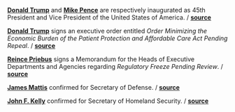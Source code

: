 **[Donald Trump](https://en.wikipedia.org/wiki/Donald_Trump "Wiki Donald Trump")** and
**[Mike Pence](https://en.wikipedia.org/wiki/Mike_Pence "Mike Pence")** are
respectively inaugurated as 45th President and Vice President of the United
States of America.
/ **[source](https://www.usa.gov/inauguration-2017)**

**[Donald Trump](https://en.wikipedia.org/wiki/Donald_Trump "Wiki Donald
Trump")** signs an executive order entitled _Order Minimizing the Economic
Burden of the Patient Protection and Affordable Care Act Pending Repeal_.
/ **[source](https://www.whitehouse.gov/the-press-office/2017/01/2/executive-order-minimizing-economic-burden-patient-protection-and)**

**[Reince Priebus](https://en.wikipedia.org/wiki/Reince_Priebus "Wiki Reince
Priebus")** signs a Memorandum for the Heads of Executive Departments and
Agencies regarding _Regulatory Freeze Pending Review_.
/ **[source](https://www.whitehouse.gov/the-press-office/2017/01/20/memorandum-heads-executive-departments-and-agencies)**

**[James Mattis](https://en.wikipedia.org/wiki/James_Mattis "Wiki James
Mattis")** confirmed for Secretary of Defense.
/ **[source](https://www.defense.gov/About/Biographies/Biography-View/Article/1055835/james-mattis)**

**[John F. Kelly](https://en.wikipedia.org/wiki/John_F._Kelly)** confirmed for
Secretary of Homeland Security.
/ **[source](https://www.senate.gov/legislative/LIS/roll_call_lists/roll_call_vote_cfm.cfm?congress=115&session=1&vote=00030)**
